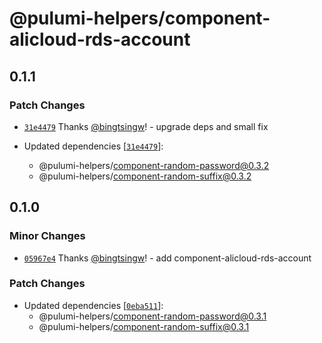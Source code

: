 # @pulumi-helpers/component-alicloud-rds-account

## 0.1.1

### Patch Changes

- [`31e4479`](https://github.com/bingtsingw/pulumi-helpers/commit/31e4479b7a0c257befed8a53459b56a911c499ae) Thanks [@bingtsingw](https://github.com/bingtsingw)! - upgrade deps and small fix

- Updated dependencies [[`31e4479`](https://github.com/bingtsingw/pulumi-helpers/commit/31e4479b7a0c257befed8a53459b56a911c499ae)]:
  - @pulumi-helpers/component-random-password@0.3.2
  - @pulumi-helpers/component-random-suffix@0.3.2

## 0.1.0

### Minor Changes

- [`05967e4`](https://github.com/bingtsingw/pulumi-helpers/commit/05967e4a285495b76fae8dc1ee0fa29ce2cb29c4) Thanks [@bingtsingw](https://github.com/bingtsingw)! - add component-alicloud-rds-account

### Patch Changes

- Updated dependencies [[`0eba511`](https://github.com/bingtsingw/pulumi-helpers/commit/0eba51101360518f9527286e48aa99d26c92d165)]:
  - @pulumi-helpers/component-random-password@0.3.1
  - @pulumi-helpers/component-random-suffix@0.3.1
